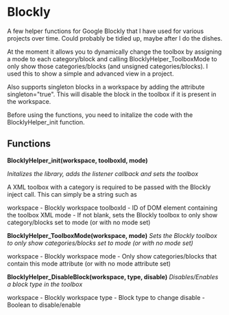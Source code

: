 # Blockly

A few helper functions for Google Blockly that I have used for various projects over time. Could probably be tidied up, maybe after I do the dishes.

At the moment it allows you to dynamically change the toolbox by assigning a mode to each category/block and calling BlocklyHelper_ToolboxMode to only show those categories/blocks (and unsigned categories/blocks). I used this to show a simple and advanced view in a project.

Also supports singleton blocks in a workspace by adding the attribute singleton="true". This will disable the block in the toolbox if it is present in the workspace.

Before using the functions, you need to initalize the code with the BlocklyHelper_init function.

## Functions

__BlocklyHelper_init(workspace, toolboxId, mode)__

_Initalizes the library, adds the listener callback and sets the toolbox_


A XML toolbox with a category is required to be passed with the Blockly inject call. This can simply be a string such as <xml><category name="loading"></category></xml>

workspace - Blockly workspace
toolboxId - ID of DOM element containing the toolbox XML
mode - If not blank, sets the Blockly toolbox to only show category/blocks set to mode (or with no mode set)


__BlocklyHelper_ToolboxMode(workspace, mode)__
_Sets the Blockly toolbox to only show categories/blocks set to mode (or with no mode set)_

workspace - Blockly workspace
mode - Only show categories/blocks that contain this mode attribute (or with no mode attribute set)


__BlocklyHelper_DisableBlock(workspace, type, disable)__
_Disables/Enables a block type in the toolbox_

workspace - Blockly workspace
type - Block type to change
disable - Boolean to disable/enable
